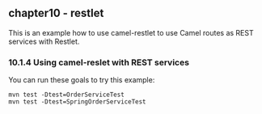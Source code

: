 chapter10 - restlet
-------------------

This is an example how to use camel-restlet to use Camel routes as REST services with Restlet.

### 10.1.4 Using camel-reslet with REST services

You can run these goals to try this example:

    mvn test -Dtest=OrderServiceTest
    mvn test -Dtest=SpringOrderServiceTest
